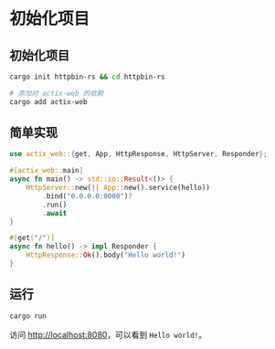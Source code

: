 # 初始化项目

## 初始化项目

```bash
cargo init httpbin-rs && cd httpbin-rs

# 添加对 actix-web 的依赖
cargo add actix-web
```

## 简单实现

```rust
use actix_web::{get, App, HttpResponse, HttpServer, Responder};

#[actix_web::main]
async fn main() -> std::io::Result<()> {
    HttpServer::new(|| App::new().service(hello))
        .bind("0.0.0.0:8080")?
        .run()
        .await
}

#[get("/")]
async fn hello() -> impl Responder {
    HttpResponse::Ok().body("Hello world!")
}
```

## 运行

```bash
cargo run
```

访问 <http://localhost:8080>，可以看到 `Hello world!`。
